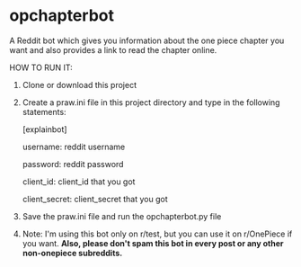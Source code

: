 # opchapterbot

A Reddit bot which gives you information about the one piece chapter you want and also provides a link to read the chapter online.

HOW TO RUN IT:

1) Clone or download this project

2) Create a praw.ini file in this project directory and type in the following statements:

    [explainbot]
    
    username: reddit username
    
    password: reddit password
    
    client_id: client_id that you got
    
    client_secret: client_secret that you got
    
    
 3) Save the praw.ini file and run the opchapterbot.py file
 
 4) Note: I'm using this bot only on r/test, but you can use it on r/OnePiece if you want.
        **Also, please don't spam this bot in every post or any other non-onepiece subreddits.**
